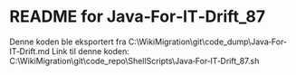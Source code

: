 # README for Java‐For‐IT‐Drift_87
Denne koden ble eksportert fra C:\WikiMigration\git\code_dump\Java‐For‐IT‐Drift.md
Link til denne koden: C:\WikiMigration\git\code_repo\ShellScripts\Java‐For‐IT‐Drift_87.sh
